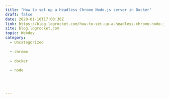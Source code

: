```yaml
---
title: "How to set up a Headless Chrome Node.js server in Docker"
draft: false
date: 2020-01-10T17:00:30Z
link: https://blog.logrocket.com/how-to-set-up-a-headless-chrome-node-js-server-in-docker/?utm_medium=RSS&utm_source=hune
site: blog.logrocket.com
topic: Webdev
category:
  - Uncategorized
  
  - chrome
  
  - docker
  
  - node
  
   
  

---
```

